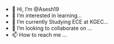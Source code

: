 - 👋 Hi, I’m @Asesh19
- 👀 I’m interested in learning...
- 🌱 I’m currently Studying ECE at KGEC...
- 💞️ I’m looking to collaborate on ...
- 📫 How to reach me ...

<!---
Asesh19/Asesh19 is a ✨ special ✨ repository because its `README.md` (this file) appears on your GitHub profile.
You can click the Preview link to take a look at your changes.
--->

